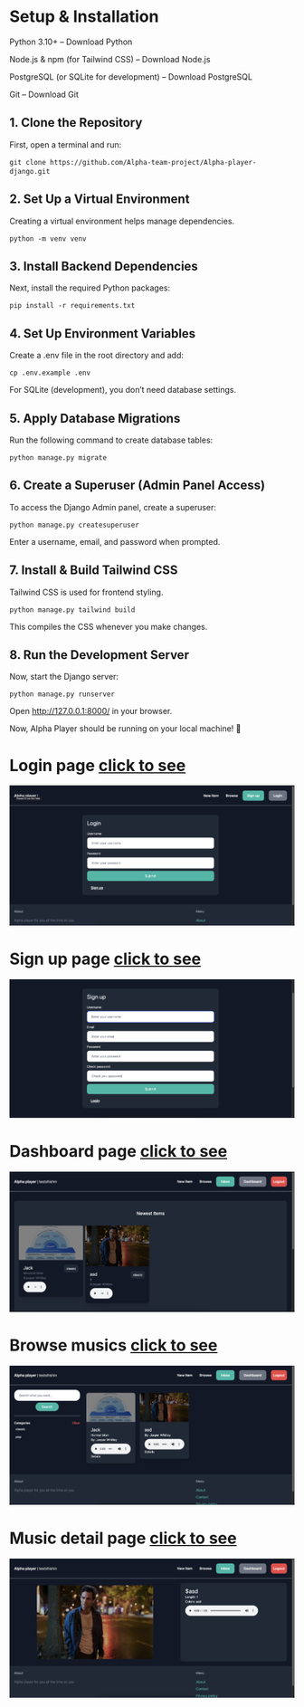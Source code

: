 # Setup & Installation

Python 3.10+ – Download Python

Node.js & npm (for Tailwind CSS) – Download Node.js

PostgreSQL (or SQLite for development) – Download PostgreSQL

Git – Download Git

## 1. Clone the Repository

First, open a terminal and run:

```shell
git clone https://github.com/Alpha-team-project/Alpha-player-django.git
```
## 2. Set Up a Virtual Environment

Creating a virtual environment helps manage dependencies.

```shell
python -m venv venv
```
## 3. Install Backend Dependencies

Next, install the required Python packages:
```shell
pip install -r requirements.txt
```

## 4. Set Up Environment Variables

Create a .env file in the root directory and add:
```shell
cp .env.example .env
```
For SQLite (development), you don’t need database settings.

## 5. Apply Database Migrations

Run the following command to create database tables:

```shell
python manage.py migrate
```

## 6. Create a Superuser (Admin Panel Access)

To access the Django Admin panel, create a superuser:

```shell
python manage.py createsuperuser
```
Enter a username, email, and password when prompted.

## 7. Install & Build Tailwind CSS

Tailwind CSS is used for frontend styling.
```
python manage.py tailwind build
```
This compiles the CSS whenever you make changes.

## 8. Run the Development Server

Now, start the Django server:

```shell
python manage.py runserver
```
Open http://127.0.0.1:8000/ in your browser.

Now, Alpha Player should be running on your local machine! 🚀




# Login page [click to see](https://alpha-player.bahrom04.uz/login/)

![Login](static/images/login.png)

# Sign up page [click to see](https://alpha-player.bahrom04.uz/signup/?next=/)

![plot](static/images/sign_up.png)

# Dashboard page [click to see](https://alpha-player.bahrom04.uz/login/)

![plot](static/images/dashboard.png)

# Browse musics  [click to see](https://alpha-player.bahrom04.uz/items/)

![plot](static/images/browse_page.png)

# Music detail page [click to see](https://alpha-player.bahrom04.uz/items/2/)

![plot](static/images/music_detail.png)
